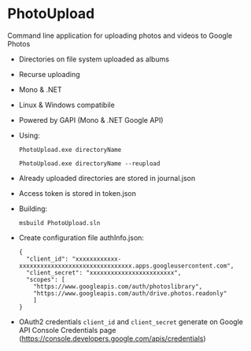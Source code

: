 # PhotoUpload

Command line application for uploading photos and videos to Google Photos

- Directories on file system uploaded as albums
- Recurse uploading

- Mono & .NET
- Linux & Windows compatibile
- Powered by GAPI (Mono & .NET Google API)

- Using:

	`PhotoUpload.exe directoryName`

	`PhotoUpload.exe directoryName --reupload`


- Already uploaded directories are stored in journal.json
- Access token is stored in token.json

- Building:

	`msbuild PhotoUpload.sln`

- Create configuration file authInfo.json:

	```
	{
	  "client_id": "xxxxxxxxxxxx-xxxxxxxxxxxxxxxxxxxxxxxxxxxxxxxx.apps.googleusercontent.com",
	  "client_secret": "xxxxxxxxxxxxxxxxxxxxxxxx",
	  "scopes": [
	    "https://www.googleapis.com/auth/photoslibrary",
	    "https://www.googleapis.com/auth/drive.photos.readonly"
	    ]
	}
	```

- OAuth2 credentials `client_id` and `client_secret` generate on Google API Console Credentials page (https://console.developers.google.com/apis/credentials)

